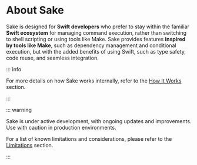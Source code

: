 # About Sake

Sake is designed for **Swift developers** who prefer to stay within the familiar **Swift ecosystem** for managing command execution, rather than switching to shell scripting or using tools like Make. Sake provides features **inspired by tools like Make**, such as dependency management and conditional execution, but with the added benefits of using Swift, such as type safety, code reuse, and seamless integration.

::: info

For more details on how Sake works internally, refer to the [How It Works](/how-it-works.md) section.

:::

::: warning

Sake is under active development, with ongoing updates and improvements.  
Use with caution in production environments.

For a list of known limitations and considerations, please refer to the [Limitations](/limitations.md) section.

:::
